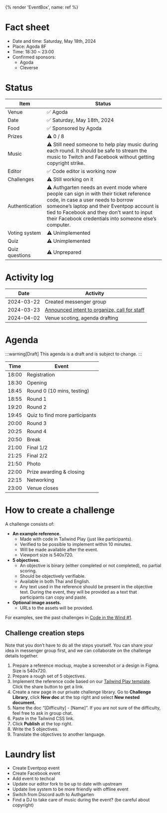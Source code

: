 {% render 'EventBox', name: ref %}

# Fact sheet

- Date and time: Saturday, May 18th, 2024
- Place: Agoda 8F
- Time: 18:30 ~ 23:00
- Confirmed sponsors:
    - Agoda
    - Cleverse

# Status

| Item | Status |
| ---- | ------ |
| Venue | ✅ Agoda |
| Date | ✅ Saturday, May 18th, 2024 |
| Food | ✅ Sponsored by Agoda |
| Prizes | ⚠️ 0 / 8 |
| Music | ⚠️ Still need someone to help play music during each round. It should be safe to stream the music to Twitch and Facebook without getting copyright strike. |
| Editor | ✅ Code editor is working now |
| Challenges | ⚠️ Still working on it |
| Authentication | ⚠️ Authgarten needs an event mode where people can sign in with their ticket reference code, in case a user needs to borrow someone’s laptop and their Eventpop account is tied to Facebook and they don’t want to input their Facebook credentials into someone else’s computer. |
| Voting system | ⚠️ Unimplemented |
| Quiz | ⚠️ Unimplemented |
| Quiz questions | ⚠️ Unprepared |

# Activity log

| Date | Activity |
| --- | --- |
| 2024-03-22 | Created messenger group |
| 2024-03-23 | [Announced intent to organize, call for staff](https://www.facebook.com/dtinth/posts/pfbid03zD1G36iy2Qtu4DU8tkidTi6fU13Gna1aSGQY83yRFpoWKqcFHxStCivFwNAcBQHl) |
| 2024-04-02 | Venue scoting, agenda drafting |

# Agenda

:::warning[Draft]
This agenda is a draft and is subject to change.
:::

| Time | Event |
| ---- | ----- |
| 18:00 | Registration |
| 18:30 | Opening |
| 18:45 | Round 0 (10 mins, testing) |
| 18:55 | Round 1 |
| 19:20 | Round 2 |
| 19:45 | Quiz to find more participants |
| 20:00 | Round 3 |
| 20:25 | Round 4 |
| 20:50 | Break |
| 21:00 | Final 1/2 |
| 21:25 | Final 2/2 |
| 21:50 | Photo |
| 22:00 | Prize awarding & closing |
| 22:15 | Networking |
| 23:00 | Venue closes |

# How to create a challenge

A challenge consists of:

- **An example reference.**
    - Made with code in Tailwind Play (just like participants).
    - Verified to be possible to implement within 10 minutes.
    - Will be made available after the event.
    - Viewport size is 540x720.
- **5 objectives.**
    - An objective is binary (either completed or not completed), no partial scoring.
    - Should be objectively verifiable.
    - Available in both Thai and English.
    - Any text used in the reference should be present in the objective text. During the event, they will be provided as a text that participants can copy and paste.
- **Optional image assets.**
    - URLs to the assets will be provided.

For examples, see the past challenges in [Code in the Wind #1](https://showdown.space/events/code-in-the-wind-1/#challenges).

## Challenge creation steps

Note that you don’t have to do all the steps yourself. You can share your idea in messenger group first, and we can collaborate on the challenge details together.

1. Prepare a reference mockup, maybe a screenshot or a design in Figma. Size is 540x720.
2. Prepare a rough set of 5 objectives.
3. Implement the reference code based on our [Tailwind Play template](https://play.tailwindcss.com/FHzQWBQZtr?size=540x720). Click the share button to get a link.
4. Create a new page in our private challenge library. Go to **Challenge Library**, click **New doc** at the top right and select **New nested document.**
5. Name the doc “[Difficulty] - [Name]”. If you are not sure of the difficulty, feel free to ask in group chat.
6. Paste in the Tailwind CSS link.
7. Click **Publish** at the top right.
8. Write the 5 objectives.
9. Translate the objectives to another language.

# Laundry list

- Create Eventpop event
- Create Facebook event
- Add event to techcal
- Update our editor fork to be up to date with upstream
- Update live system to be more friendly with offline event
- Switch from Discord auth to Authgarten
- Find a DJ to take care of music during the event? (be careful about copyright)


